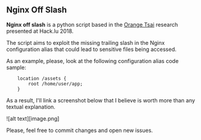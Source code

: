 ## Nginx Off Slash

**Nginx off slash** is a python script based in the [Orange Tsai](https://twitter.com/orange_8361) research presented at Hack.lu 2018.

The script aims to exploit the missing trailing slash in the Nginx configuration alias that could lead to sensitive files being accessed.

As an example, please, look at the following configuration alias code sample:
```
    location /assets {
        root /home/user/app;
    }
```

As a result, I'll link a screenshot below that I believe is worth more than any textual explanation.

![alt text][image.png]

Please, feel free to commit changes and open new issues.